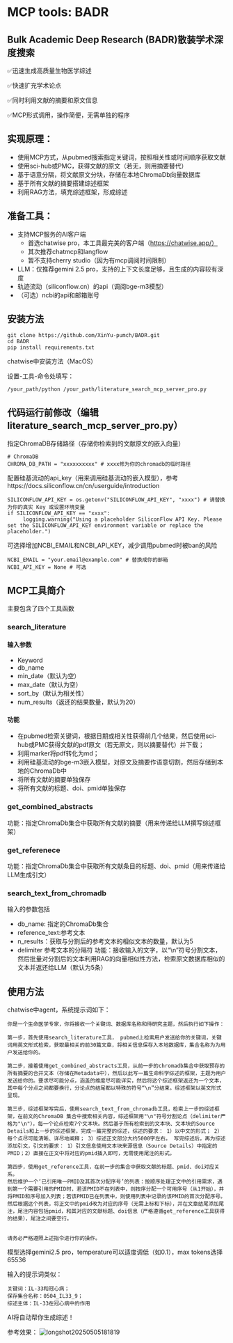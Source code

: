 # MCP tools: BADR
## Bulk Academic Deep Research (BADR)散装学术深度搜索

✅迅速生成高质量生物医学综述

✅快速扩充学术论点

✅同时利用文献的摘要和原文信息

✅MCP形式调用，操作简便，无需单独的程序


## 实现原理：
* 使用MCP方式，从pubmed搜索指定关键词，按照相关性或时间顺序获取文献
* 使用sci-hub或PMC，获得文献的原文（若无，则用摘要替代）
* 基于语意分隔，将文献原文分块，存储在本地ChromaDb向量数据库
* 基于所有文献的摘要搭建综述框架
* 利用RAG方法，填充综述框架，形成综述

## 准备工具：
* 支持MCP服务的AI客户端
  * 首选chatwise pro，本工具最完美的客户端（https://chatwise.app/）
  * 其次推荐chatmcp和langflow
  * 暂不支持cherry studio（因为有mcp调阅时间限制）
* LLM：仅推荐gemini 2.5 pro，支持的上下文长度足够，且生成的内容较有深度
* 轨迹流动（siliconflow.cn）的api（调阅bge-m3模型）
* （可选）ncbi的api和邮箱账号


## 安装方法
```
git clone https://github.com/XinYu-pumch/BADR.git
cd BADR
pip install requirements.txt
```
chatwise中安装方法（MacOS）

设置-工具-命令处填写：
```
/your_path/python /your_path/literature_search_mcp_server_pro.py
```



## 代码运行前修改（编辑literature_search_mcp_server_pro.py）

指定ChromaDB存储路径（存储你检索到的文献原文的嵌入向量）
```
# ChromaDB
CHROMA_DB_PATH = "xxxxxxxxxx" # xxxx修为你的chromadb的临时路径
```
配置硅基流动的api_key（用来调用硅基流动的嵌入模型），参考https://docs.siliconflow.cn/cn/userguide/introduction
```
SILICONFLOW_API_KEY = os.getenv("SILICONFLOW_API_KEY", "xxxx") # 请替换为你的真实 Key 或设置环境变量
if SILICONFLOW_API_KEY == "xxxx":
     logging.warning("Using a placeholder SiliconFlow API Key. Please set the SILICONFLOW_API_KEY environment variable or replace the placeholder.")
```
可选择增加NCBI_EMAIL和NCBI_API_KEY，减少调用pubmed时被ban的风险
```
NCBI_EMAIL = "your.email@example.com" # 替换成你的邮箱
NCBI_API_KEY = None # 可选
```

## MCP工具简介
主要包含了四个工具函数
### search_literature

#### 输入参数
* Keyword
* db_name
* min_date（默认为空）
* max_date（默认为空）
* sort_by（默认为相关性）
* num_results（返还的结果数量，默认为20）
#### 功能
* 在pubmed检索关键词，根据日期或相关性获得前几个结果，然后使用sci-hub或PMC获得文献的pdf原文（若无原文，则以摘要替代）并下载；
* 利用marker将pdf转化为md；
* 利用硅基流动的bge-m3嵌入模型，对原文及摘要作语意切割，然后存储到本地的ChromaDb中
* 将所有文献的摘要单独保存
* 将所有文献的标题、doi、pmid单独保存



### get_combined_abstracts
功能：指定ChromaDb集合中获取所有文献的摘要（用来传递给LLM撰写综述框架）

### get_referenece
功能：指定ChromaDb集合中获取所有文献条目的标题、doi、pmid（用来传递给LLM生成引文）


### search_text_from_chromadb
输入的参数包括
* db_name: 指定的ChromaDb集合
* reference_text:参考文本
* n_results：获取与分割后的参考文本的相似文本的数量，默认为5
* delimiter 参考文本的分隔符
功能：接收输入的文字，以“\n”符号分割文本，然后批量对分割后的文本利用RAG的向量相似性方法，检索原文数据库相似的文本并返还给LLM（默认为5条）



## 使用方法
chatwise中agent，系统提示词如下：

```
你是一个生命医学专家，你将接收一个关键词、数据库名称和待研究主题，然后执行如下操作：

第一步，首先使用search_literature工具， pubmed上检索用户发送给你的关键词，关键词用英文形式检索，获取最相关的前30篇文章，将相关信息保存入本地数据库，集合名称为为用户发送给你的。

第二步，接着使用get_combined_abstracts工具，从前一步的chromadb集合中获取预存的所有摘要的合并文本（存储在Metadata中），然后以此写一篇生命科学综述的框架，主题为用户发送给你的。要求尽可能分点，涵盖的维度尽可能详实，然后将这个综述框架返还为一个文本，其中每个分点之间都要换行，分论点的结尾都以特殊的符号“\n”分结束。综述框架以英文形式呈现。

第三步，综述框架写完后，使用search_text_from_chromadb工具，检索上一步的综述框架，在前文的ChromaDB 集合中搜索相关内容，综述框架用"\n"符号分割论点（delimiter严格为"\n"），每一个论点检索7个文本块。然后基于所有检索到的文本块、文本块的Source Details和上一步的综述框架，完成一篇完整的综述，综述的要求： 1）以中文的形式； 2）每个点尽可能清晰、详尽地阐释； 3）综述正文部分大约5000字左右。 写完综述后，再为综述添加引文，引文的要求： 1）引文信息使用文本块来源信息（Source Details）中指定的PMID；2）直接在正文中将对应的pmid插入即可，无需使用尾注的形式。 

第四步，使用get_reference工具，在前一步的集合中获取文献的标题、pmid、doi对应关系。
然后维护一个‘已引用唯一PMID及其首次分配序号’的列表：按顺序处理正文中的引用需求，遇到第一个需要引用的PMID时，若该PMID不在列表中，则按序分配一个可用序号（从1开始），并将PMID和序号加入列表；若该PMID已在列表中，则使用列表中记录的该PMID的首次分配序号。然后根据这个列表，将正文中的pmid改为对应的序号（无需上标和下标），并在文章结尾添加尾注，尾注内容包括pmid，和其对应的文献标题、doi信息（严格遵循get_reference工具获得的结果），尾注之间要空行。 


请务必严格遵照上述指令进行你的操作。
```

模型选择gemini2.5 pro，temperature可以适度调低（如0.1），max tokens选择 65536

输入的提示词类似：
```
关键词：IL-33和冠心病；
保存集合名称：0504_IL33_9；
综述主体：IL-33在冠心病中的作用
```

AI将自动帮你生成综述！

参考效果：
![longshot20250505181819](https://github.com/user-attachments/assets/7d83023c-0876-4f0a-a3db-f0bffd22a743)


















